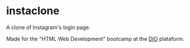 # instaclone
A clone of Instagram's login page.

Made for the "HTML Web Development" bootcamp at the [DIO](digitalinnovation.one) plataform.

